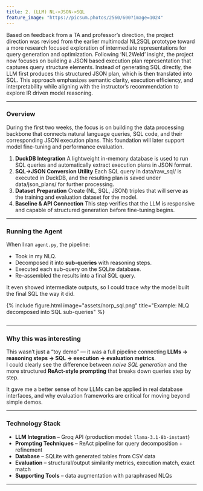 ```yaml
---
title: 2. (LLM) NL->JSON->SQL
feature_image: "https://picsum.photos/2560/600?image=1024"
---
```



Based on feedback from a TA and professor’s direction, the project direction was revised from the earlier multimodal NL2SQL prototype toward a more research focused exploration of intermediate representations for query generation and optimization. 
Following ‘NL2Weld’ insight, the project now focuses on building a JSON based execution plan representation that captures query structure elements. Instead of generating SQL directly, the LLM first produces this structured JSON plan, which is then translated into SQL. This approach emphasizes semantic clarity, execution efficiency, and interpretability while aligning with the instructor’s recommendation to explore IR driven model reasoning.


---

### Overview

During the first two weeks, the focus is on building the data processing backbone that connects natural language queries, SQL code, and their corresponding JSON execution plans.
This foundation will later support model fine-tuning and performance evaluation.

1. **DuckDB Integration** A lightweight in-memory database is used to run SQL queries and automatically extract execution plans in JSON format.
2. **SQL->JSON Conversion Utility** Each SQL query in data/raw_sql/ is executed in DuckDB, and the resulting plan is saved under data/json_plans/ for further processing.
3. **Dataset Preparation** Create (NL, SQL, JSON) triples that will serve as the training and evaluation dataset for the model.
4. **Baseline & API Connection** This step verifies that the LLM is responsive and capable of structured generation before fine-tuning begins.

---

### Running the Agent

When I ran `agent.py`, the pipeline:  

- Took in my NLQ.  
- Decomposed it into **sub-queries** with reasoning steps.  
- Executed each sub-query on the SQLite database.  
- Re-assembled the results into a final SQL query.  

It even showed intermediate outputs, so I could trace *why* the model built the final SQL the way it did.  

{% include figure.html image="assets/norp_sql.png" title="Example: NLQ decomposed into SQL sub-queries" %}

```txt

```

---

### Why this was interesting

This wasn’t just a “toy demo” — it was a full pipeline connecting **LLMs → reasoning steps → SQL → execution → evaluation metrics**.  
I could clearly see the difference between *naive SQL generation* and the more structured **ReAct-style prompting** that breaks down queries step by step.  

It gave me a better sense of how LLMs can be applied in real database interfaces, and why evaluation frameworks are critical for moving beyond simple demos.  

---

### Technology Stack

* **LLM Integration** – Groq API (production model: `llama-3.1-8b-instant`)  
* **Prompting Techniques** – ReAct pipeline for query decomposition + refinement  
* **Database** – SQLite with generated tables from CSV data  
* **Evaluation** – structural/output similarity metrics, execution match, exact match  
* **Supporting Tools** – data augmentation with paraphrased NLQs  

---
